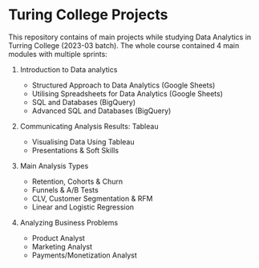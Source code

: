 # Turing College Projects
This repository contains of main projects while studying Data Analytics in Turring College (2023-03 batch). 
The whole course contained 4 main modules with multiple sprints:

1. Introduction to Data analytics
   - Structured Approach to Data Analytics (Google Sheets)
   - Utilising Spreadsheets for Data Analytics (Google Sheets)
   - SQL and Databases (BigQuery)
   - Advanced SQL and Databases (BigQuery)

2. Communicating Analysis Results: Tableau
   - Visualising Data Using Tableau
   - Presentations & Soft Skills

3. Main Analysis Types
   - Retention, Cohorts & Churn
   - Funnels & A/B Tests
   - CLV, Customer Segmentation & RFM
   - Linear and Logistic Regression
  
4. Analyzing Business Problems
   - Product Analyst
   - Marketing Analyst
   - Payments/Monetization Analyst



  

